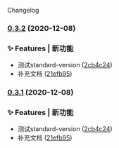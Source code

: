 Changelog
### [0.3.2](https://github.com/qinzhiwei1993/lerna-changelog/compare/v0.3.0...v0.3.2) (2020-12-08)


### ✨ Features | 新功能

* 测试standard-version ([2cb4c24](https://github.com/qinzhiwei1993/lerna-changelog/commit/2cb4c245c6b503db22adb05dd7814e3a1d78fc70))
* 补充文档 ([21efb95](https://github.com/qinzhiwei1993/lerna-changelog/commit/21efb952f020944ba0bd766c78e48932e6f079b8))

### [0.3.1](https://github.com/qinzhiwei1993/lerna-changelog/compare/v0.3.0...v0.3.1) (2020-12-08)


### ✨ Features | 新功能

* 测试standard-version ([2cb4c24](https://github.com/qinzhiwei1993/lerna-changelog/commit/2cb4c245c6b503db22adb05dd7814e3a1d78fc70))
* 补充文档 ([21efb95](https://github.com/qinzhiwei1993/lerna-changelog/commit/21efb952f020944ba0bd766c78e48932e6f079b8))
